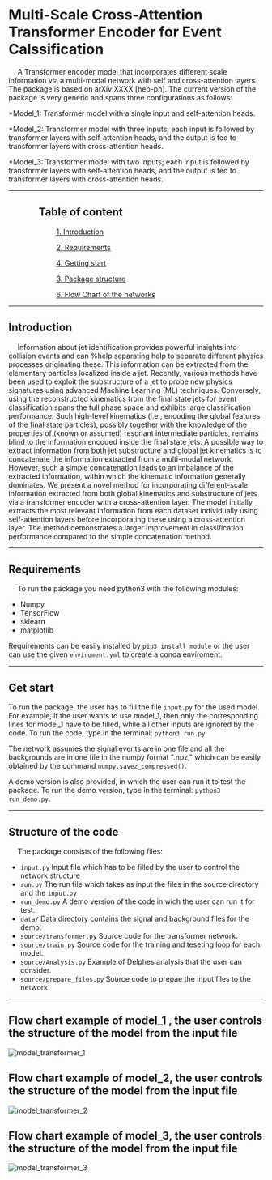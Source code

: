 # Multi-Scale Cross-Attention Transformer Encoder for Event Calssification

 &emsp; A Transformer encoder model that incorporates different scale information via a multi-modal network with self and cross-attention layers. The package is based on arXiv:XXXX [hep-ph]. The current version of the package is very generic and spans three configurations as follows:

 *Model_1: Transformer model with a single input and self-attention heads.

*Model_2: Transformer model with three inputs; each input is followed by transformer layers with self-attention heads, and the output is fed to transformer layers with cross-attention heads.

*Model_3: Transformer model with two inputs; each input is followed by transformer layers with self-attention heads, and the output is fed to transformer layers with cross-attention heads.
 __________
## $~~~~~~~~~~~$  Table of content

$~~~~~~~~~~~$ $~~~~~~~~~~~$ [1. Introduction ](#Introduction)

$~~~~~~~~~~~$ $~~~~~~~~~~~$  [2. Requirements ](#Requirements)

$~~~~~~~~~~~$ $~~~~~~~~~~~$  [4. Getting start ](#start)

$~~~~~~~~~~~$ $~~~~~~~~~~~$  [3. Package structure ](#structure)

$~~~~~~~~~~~$ $~~~~~~~~~~~$  [6. Flow Chart of the networks](#chart)
________________
<a name="Introduction"></a>
## Introduction
&emsp; Information about jet identification provides powerful insights into collision events and can %help separating 
help to separate different physics processes originating these. This information can be extracted from the elementary particles localized inside a jet. Recently, various methods have been used to exploit the substructure of a jet to probe new physics signatures using advanced Machine Learning (ML) techniques. Conversely, using the reconstructed kinematics from the final state jets for event classification spans the full phase space and exhibits large classification performance. Such high-level kinematics (i.e., encoding the global features of the final state particles), possibly together with the knowledge of the properties of (known or assumed) resonant intermediate particles, remains blind to the information encoded inside the final state jets. A possible way to extract information from both jet substructure and global jet kinematics is to concatenate the information extracted from a multi-modal network. However, such a simple concatenation leads to an imbalance of the extracted information, within which the kinematic information generally dominates. We present a novel method for incorporating different-scale information extracted from both global kinematics and substructure of jets via a transformer encoder with a cross-attention layer. The model initially extracts the most relevant information from each dataset individually using self-attention layers before incorporating these using a cross-attention layer. The method demonstrates a larger improvement in classification performance compared to the simple concatenation method.
____________________________
<a name="Requirements"></a>
## Requirements
&emsp; To run the package you need python3 with the following modules:
* Numpy
* TensorFlow
* sklearn
* matplotlib

Requirements can be easily installed by `pip3 install module` or the user can use the given `enviroment.yml` to create a conda enviroment.

_____________________________
<a name="start"></a>
## Get start
To run the package, the user has to fill the file `input.py` for the used model. For example, if the user wants to use model_1, then only the corresponding lines for model_1 have to be filled, while all other inputs are ignored by the code. To run the code, type in the terminal: `python3 run.py`.

The network assumes the signal events are in one file and all the backgrounds are in one file in the numpy format ".npz," which can be easily obtained by the command `numpy.savez_compressed()`.

A demo version is also provided, in which the user can run it to test the package. To run the demo version, type in the terminal: `python3 run_demo.py`.


_____________________________
<a name="structure"></a>
## Structure of the code
&emsp; The package consists of the following files:
* `input.py` Input file which has to be filled by the user to control the network structure
* `run.py` The run file which takes as input the files in the source directory and the `input.py`
* `run_demo.py` A demo version of the code in wich the user can run it for test.
* `data/` Data directory contains the signal and background files for the demo.
* `source/transformer.py` Source code for the transformer network.
* `source/train.py` Source code for the training and teseting loop for each model.
* `source/Analysis.py` Example of Delphes analysis that the user can consider.
* `source/prepare_files.py` Source code to prepae the input files to the network.

_____________________________
<a name="chart"></a>
## Flow chart example of model_1 , the user controls the structure of the model from the input file 


![model_transformer_1](https://github.com/AHamamd150/Multi-Scale-Transformer-encoder/assets/68282212/883aa1d8-c62a-4674-82ab-15da7b13d7a8)


## Flow chart example of model_2, the user controls the structure of the model from the input file 

![model_transformer_2](https://github.com/AHamamd150/Multi-Scale-Transformer-encoder/assets/68282212/d8ac4043-e36e-4d5b-aaec-8a3c36041183)

## Flow chart example of model_3, the user controls the structure of the model from the input file 

![model_transformer_3](https://github.com/AHamamd150/Multi-Scale-Transformer-encoder/assets/68282212/96f84a93-3272-4624-9379-f7fce5fe899b)



